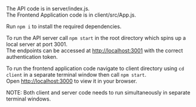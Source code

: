 The API code is in server/index.js.\
The Frontend Application code is in client/src/App.js.

Run `npm i` to install the required dependencies.

To run the API server call `npm start` in the root directory which spins up a local server at port 3001.\
The endpoints can be accessed at [http://localhost:3001](http://localhost:3001) with the correct authentication token.

To run the frontend application code navigate to client directory using `cd client` in a separate terminal window then call `npm start`.\
Open [http://localhost:3000](http://localhost:3000) to view it in your browser.

NOTE: Both client and server code needs to run simultaneously in separate terminal windows.
